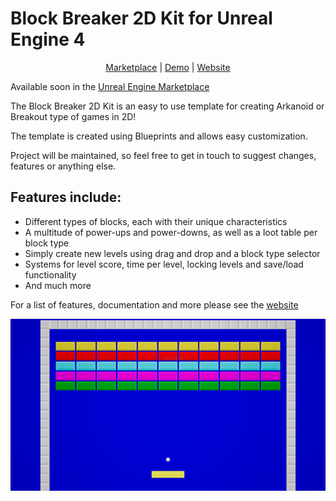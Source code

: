 # Block Breaker 2D Kit for Unreal Engine 4

<p align="center">
	<a href="https://www.unrealengine.com/marketplace/" rel="noreferrer" target="_blank">Marketplace</a> |
	<a href="https://gamejolt.com/games/block-breaker-2d-kit/635429" rel="noreferrer" target="_blank">Demo</a> |
  	<a href="https://gracesgames.com/BlockBreaker2DKit/" rel="noreferrer" target="_blank">Website</a>
</p>

Available soon in the [Unreal Engine Marketplace](https://www.unrealengine.com/marketplace/)

The Block Breaker 2D Kit is an easy to use template for creating Arkanoid or Breakout type of games in 2D!
 
The template is created using Blueprints and allows easy customization.
 
Project will be maintained, so feel free to get in touch to suggest changes, features or anything else.

## Features include:

- Different types of blocks, each with their unique characteristics
- A multitude of power-ups and power-downs, as well as a loot table per block type
- Simply create new levels using drag and drop and a block type selector
- Systems for level score, time per level, locking levels and save/load functionality
- And much more

For a list of features, documentation and more please see the [website](https://gracesgames.com/BlockBreaker2DKit/)

![FeaturedImage](https://github.com/GracesGames/BlockBreaker2DKit/blob/master/Images/FeaturedImage.png)
